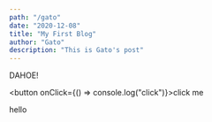 ```yaml
---
path: "/gato"
date: "2020-12-08"
title: "My First Blog"
author: "Gato"
description: "This is Gato's post"
---
```


DAHOE!

<button onClick={() => console.log("click")}>click me</button>

hello
